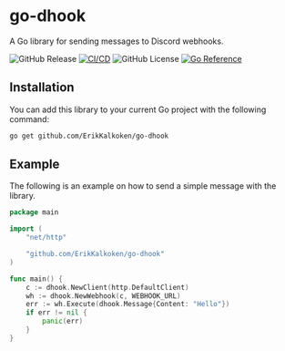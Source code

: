 # go-dhook

A Go library for sending messages to Discord webhooks.

![GitHub Release](https://img.shields.io/github/v/release/ErikKalkoken/go-dhook)
[![CI/CD](https://github.com/ErikKalkoken/go-dhook/actions/workflows/go.yml/badge.svg)](https://github.com/ErikKalkoken/go-dhook/actions/workflows/go.yml)
![GitHub License](https://img.shields.io/github/license/ErikKalkoken/go-dhook)
[![Go Reference](https://pkg.go.dev/badge/github.com/ErikKalkoken/go-dhook.svg)](https://pkg.go.dev/github.com/ErikKalkoken/go-dhook)

## Installation

You can add this library to your current Go project with the following command:

```sh
go get github.com/ErikKalkoken/go-dhook
```

## Example

The following is an example on how to send a simple message with the library.

```go
package main

import (
	"net/http"

	"github.com/ErikKalkoken/go-dhook"
)

func main() {
	c := dhook.NewClient(http.DefaultClient)
	wh := dhook.NewWebhook(c, WEBHOOK_URL)
	err := wh.Execute(dhook.Message{Content: "Hello"})
	if err != nil {
		panic(err)
	}
}
```
